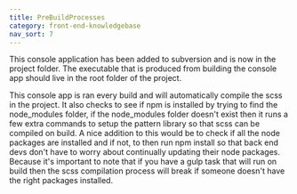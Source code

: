 ```yaml
---
title: PreBuildProcesses
category: front-end-knowledgebase
nav_sort: 7
---
```


This console application has been added to subversion and is now in the project folder. The executable that is produced from building the console app should live in the root folder of the project. 

This console app is ran every build and will automatically compile the scss in the project. It also checks to see if npm is installed by trying to find the node_modules folder, if the node_modules folder doesn't exist then it runs a few extra commands to setup the pattern library so that scss can be compiled on build. A nice addition to this would be to check if all the node packages are installed and if not, to then run npm install so that back end devs don't have to worry about continually updating their node packages. Because it's important to note that if you have a gulp task that will run on build then the scss compilation process will break if someone doesn't have the right packages installed.